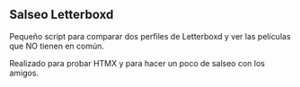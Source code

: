 ## Salseo Letterboxd

Pequeño script para comparar dos perfiles de Letterboxd y ver las películas que NO tienen en común.

Realizado para probar HTMX y para hacer un poco de salseo con los amigos.
